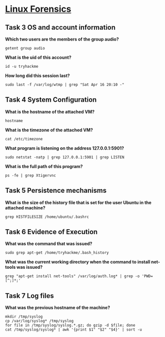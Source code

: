 # [Linux Forensics](https://tryhackme.com/r/room/linuxforensics)

## Task 3 OS and account information

**Which two users are the members of the group audio?**

```shell
getent group audio
```

**What is the uid of this account?**

```shell
id -u tryhackme
```

**How long did this session last?**

```shell
sudo last -f /var/log/wtmp | grep "Sat Apr 16 20:10 -"
```

## Task 4 System Configuration

**What is the hostname of the attached VM?**

```shell
hostname
```

**What is the timezone of the attached VM?**

```shell
cat /etc/timezone
```

**What program is listening on the address 127.0.0.1:5901?**

```shell
sudo netstat -natp | grep 127.0.0.1:5901 | grep LISTEN
```

**What is the full path of this program?**

```shell
ps -fe | grep Xtigervnc
```

## Task 5 Persistence mechanisms

**What is the size of the history file that is set for the user Ubuntu in the attached machine?**

```shell
grep HISTFILESIZE /home/ubuntu/.bashrc
```

## Task 6 Evidence of Execution

**What was the command that was issued?**

```shell
sudo grep apt-get /home/tryhackme/.bash_history
```

**What was the current working directory when the command to install net-tools was issued?**

```shell
grep "apt-get install net-tools" /var/log/auth.log* | grep -o 'PWD=[^;]*;'
```

## Task 7 Log files

**What was the previous hostname of the machine?**

```shell
mkdir /tmp/syslog
cp /var/log/syslog* /tmp/syslog
for file in /tmp/syslog/syslog.*.gz; do gzip -d $file; done
cat /tmp/syslog/syslog* | awk '{print $1" "$2" "$4}' | sort -u
```

